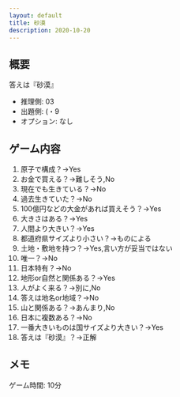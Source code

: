 ```yaml
---
layout: default
title: 砂漠
description: 2020-10-20
---
```


## 概要

答えは『砂漠』

- 推理側: 03
- 出題側: (・9
- オプション: なし

## ゲーム内容

1. 原子で構成？→Yes
2. お金で買える？→難しそう,No
3. 現在でも生きている？→No
4. 過去生きていた？→No
5. 100億円などの大金があれば買えそう？→Yes
6. 大きさはある？→Yes
7. 人間より大きい？→Yes
8. 都道府県サイズより小さい？→ものによる
9. 土地・敷地を持つ？→Yes,言い方が妥当ではない
10. 唯一？→No
11. 日本特有？→No
12. 地形or自然と関係ある？→Yes
13. 人がよく来る？→別に,No
14. 答えは地名or地域？→No
15. 山と関係ある？→あんまり,No
16. 日本に複数ある？→No
17. 一番大きいものは国サイズより大きい？→Yes
18. 答えは『砂漠』？→正解

## メモ

ゲーム時間: 10分
